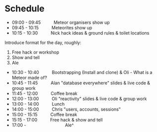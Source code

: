 Schedule
===

* 09:00 - 09:45   Meteor organisers show up
* 09:45 - 10:15   Meteorites show up
* 10:15 - 10:30   Nick hack ideas & ground rules & toilet locations

Introduce format for the day, roughly:
1. Free hack or workshop
2. Show and tell
3. Ale

* 10:30 - 10:40   Bootstrapping (Install and clone) & Oli - What is a Meteor made of?
* 10:45 - 11:45   Alan "database everywhere" slides & live code & group work
* 11:45 - 12:00   Coffee break
* 12:00 - 13:00   Oli "reactivity" slides & live code & group work
* 13:00 - 14:00   Lunch
* 14:00 - 15:00   Chris "users, accounts, sessions"
* 15:00 - 15:15   Coffee break
* 15:15 - 17:00   Free hack & show and tell
* 17:00 -         Ale^